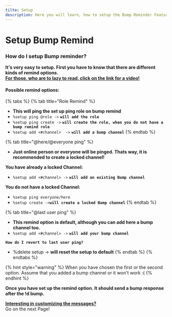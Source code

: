 ```yaml
---
tilte: Setup
description: Here you will learn, how to setup the Bump Reminder Feature
---
```


# Setup Bump Remind

### How do I setup Bump reminder?

**It's very easy to setup. First you have to know that there are different kinds of remind options.**  
[**For those, who are to lazy to read, click on the link for a video!**](https://www.youtube.com/watch?v=LuthgfnZ3rg)

#### **Possible remind options:**

{% tabs %}
{% tab title="Role Remind" %}
* **This will ping the set up ping role on bump remind**
* `%setup ping @role ->` **`will add the role`**
* `%setup ping create ->` **`will create the role, when you do not have a bump remind role`**
* `%setup add <#channel>  ->` **`will add a bump channel`**
{% endtab %}

{% tab title="@here/@everyone ping" %}
* **Just online person or everyone  will be pinged. Thats way, it is recommended to create a locked channel!**

**You have already a locked Channel:**

<command message = "%setup ping everyone/here" slash = "/bump setup ping [role:pingrole]"/>

* `%setup add <#channel> ->` **`will add an existing Bump channel`**

**You do not have a locked Channel:**

* `%setup ping everyone/here`
* `%setup create ->`**`will create a locked Bump channel`**
{% endtab %}

{% tab title="@last user ping" %}
* **This remind option is default, although you can add here a bump channel too.**
* `%setup add <#channel> ->` **`will add your bump channel`**

**`How do I revert to last user ping?`**

* %delete setup -&gt; **will reset the setup to default**
{% endtab %}
{% endtabs %}

{% hint style="warning" %}
 When you have chosen the first or the second option. Assume that you added a bump channel or it won't work :\(
{% endhint %}


**Once you have set up the remind option. It should send a bump response after the !d bump.** 

[**Interesting in customizing the messages?**](customize-remind-messages.md)  
Go on the next Page!

